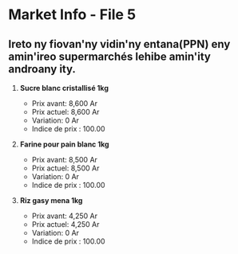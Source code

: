 # Market Info - File 5

## Ireto ny fiovan'ny vidin'ny entana(PPN) eny amin'ireo supermarchés lehibe amin'ity androany ity.

1. **Sucre blanc cristallisé 1kg**
   - Prix avant: 8,600 Ar
   - Prix actuel: 8,600 Ar
   - Variation: 0 Ar
   - Indice de prix : 100.00

2. **Farine pour  pain blanc 1kg**
   - Prix avant: 8,500 Ar
   - Prix actuel: 8,500 Ar
   - Variation: 0 Ar
   - Indice de prix : 100.00

3. **Riz gasy mena  1kg**
   - Prix avant: 4,250 Ar
   - Prix actuel: 4,250 Ar
   - Variation: 0 Ar
   - Indice de prix : 100.00

